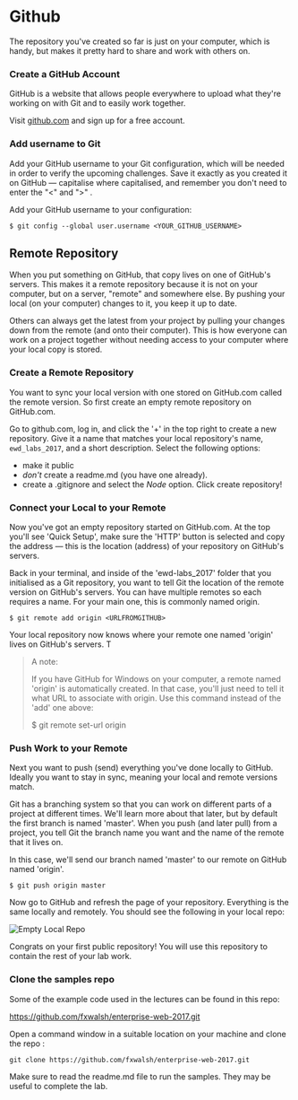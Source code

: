 # Github
The repository you've created so far is just on your computer, which is handy, but makes it pretty hard to share and work with others on.

### Create a GitHub Account
GitHub is a website that allows people everywhere to upload what they're working on with Git and to easily work together.

Visit [github.com](http://github.com) and sign up for a free account.

### Add username to Git

Add your GitHub username to your Git configuration, which will be needed in order to verify the upcoming challenges. Save it exactly as you created it on GitHub — capitalise where capitalised, and remember you don't need to enter the "<" and ">" .

Add your GitHub username to your configuration:

```$ git config --global user.username <YOUR_GITHUB_USERNAME> ```

## Remote Repository
When you put something on GitHub, that copy lives on one of GitHub's servers. This makes it a remote repository because it is not on your computer, but on a server, "remote" and somewhere else. By pushing your local (on your computer) changes to it, you keep it up to date.

Others can always get the latest from your project by pulling your changes down from the remote (and onto their computer). This is how everyone can work on a project together without needing access to your computer where your local copy is stored.

### Create a Remote Repository

You want to sync your local version with one stored on GitHub.com called the remote version. So first create an empty remote repository on GitHub.com.

Go to github.com, log in, and click the '+' in the top right to create a new repository.
Give it a name that matches your local repository's name, ``ewd_labs_2017``, and a short description.
Select the following options:
- make it public
- *don't* create a readme.md (you have one already).
- create a .gitignore and select the *Node* option.
Click create repository!

### Connect your Local to your Remote

Now you've got an empty repository started on GitHub.com. At the top you'll see 'Quick Setup', make sure the 'HTTP' button is selected and copy the address — this is the location (address) of your repository on GitHub's servers.

Back in your terminal, and inside of the 'ewd-labs_2017' folder that you initialised as a Git repository, you want to tell Git the location of the remote version on GitHub's servers. You can have multiple remotes so each requires a name. For your main one, this is commonly named origin.

```$ git remote add origin <URLFROMGITHUB>```

Your local repository now knows where your remote one named 'origin' lives on GitHub's servers. T

>    A note:
>    
>    If you have GitHub for Windows on your computer, a remote named 'origin' is automatically created. In that case, you'll just need to tell it what URL to associate with origin. Use this command instead of the 'add' one above:
>    
>    $ git remote set-url origin <URLFROMGITHUB>

### Push Work to your Remote

Next you want to push (send) everything you've done locally to GitHub. Ideally you want to stay in sync, meaning your local and remote versions match.

Git has a branching system so that you can work on different parts of a project at different times. We'll learn more about that later, but by default the first branch is named 'master'. When you push (and later pull) from a project, you tell Git the branch name you want and the name of the remote that it lives on.

In this case, we'll send our branch named 'master' to our remote on GitHub named 'origin'.

```$ git push origin master```

Now go to GitHub and refresh the page of your repository. Everything is the same locally and remotely. You should see the following in your local repo:

![Empty Local Repo](./img/git_repo_init.png)

Congrats on your first public repository! You will use this repository to contain the rest of your lab work.

### Clone the samples repo

Some of the example code used in the lectures can be found in this repo:

https://github.com/fxwalsh/enterprise-web-2017.git

Open a command window in a suitable location on your machine and  clone the repo :

```script
git clone https://github.com/fxwalsh/enterprise-web-2017.git
```

Make sure to read the readme.md file to run the samples. They may be useful to complete the lab.
